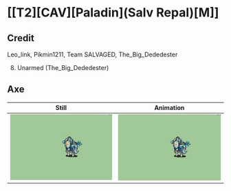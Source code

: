 # [\[T2\]\[CAV\]\[Paladin\]\(Salv Repal\)\[M\]]

## Credit

Leo_link, Pikmin1211, Team SALVAGED, The_Big_Dededester

8. Unarmed (The_Big_Dededester)
	
## Axe

| Still | Animation |
| :---: | :-------: |
| ![Axe still](./Axe_000.png) | ![Axe animation](./Axe.gif) |
